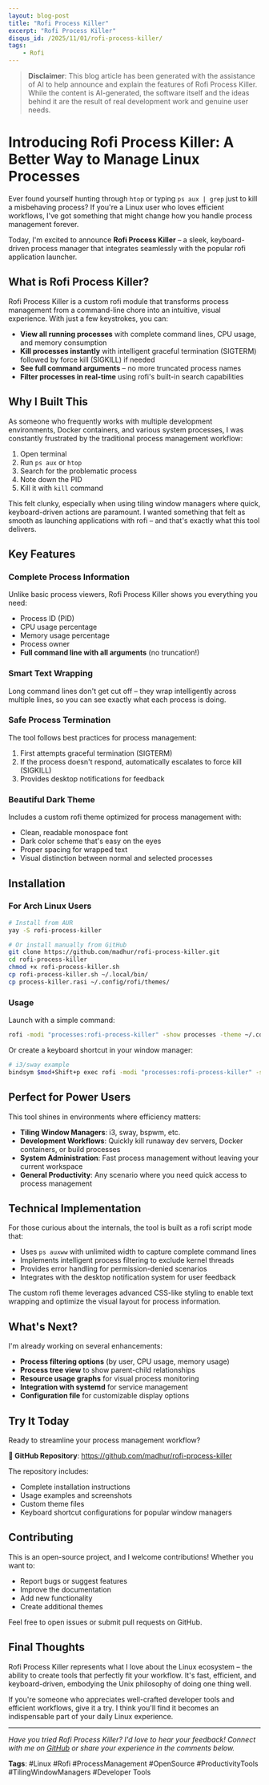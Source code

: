 ```yaml
---
layout: blog-post
title: "Rofi Process Killer"
excerpt: "Rofi Process Killer"
disqus_id: /2025/11/01/rofi-process-killer/
tags:
    - Rofi
---
```


> **Disclaimer**: This blog article has been generated with the assistance of AI to help announce and explain the features of Rofi Process Killer. While the content is AI-generated, the software itself and the ideas behind it are the result of real development work and genuine user needs.

# Introducing Rofi Process Killer: A Better Way to Manage Linux Processes

Ever found yourself hunting through `htop` or typing `ps aux | grep` just to kill a misbehaving process? If you're a Linux user who loves efficient workflows, I've got something that might change how you handle process management forever.

Today, I'm excited to announce **Rofi Process Killer** – a sleek, keyboard-driven process manager that integrates seamlessly with the popular rofi application launcher.

## What is Rofi Process Killer?

Rofi Process Killer is a custom rofi module that transforms process management from a command-line chore into an intuitive, visual experience. With just a few keystrokes, you can:

- **View all running processes** with complete command lines, CPU usage, and memory consumption
- **Kill processes instantly** with intelligent graceful termination (SIGTERM) followed by force kill (SIGKILL) if needed
- **See full command arguments** – no more truncated process names
- **Filter processes in real-time** using rofi's built-in search capabilities

## Why I Built This

As someone who frequently works with multiple development environments, Docker containers, and various system processes, I was constantly frustrated by the traditional process management workflow:

1. Open terminal
2. Run `ps aux` or `htop`
3. Search for the problematic process
4. Note down the PID
5. Kill it with `kill` command

This felt clunky, especially when using tiling window managers where quick, keyboard-driven actions are paramount. I wanted something that felt as smooth as launching applications with rofi – and that's exactly what this tool delivers.

## Key Features

### **Complete Process Information**
Unlike basic process viewers, Rofi Process Killer shows you everything you need:
- Process ID (PID)
- CPU usage percentage
- Memory usage percentage  
- Process owner
- **Full command line with all arguments** (no truncation!)

### **Smart Text Wrapping**
Long command lines don't get cut off – they wrap intelligently across multiple lines, so you can see exactly what each process is doing.

### **Safe Process Termination**
The tool follows best practices for process management:
1. First attempts graceful termination (SIGTERM)
2. If the process doesn't respond, automatically escalates to force kill (SIGKILL)
3. Provides desktop notifications for feedback

### **Beautiful Dark Theme**
Includes a custom rofi theme optimized for process management with:
- Clean, readable monospace font
- Dark color scheme that's easy on the eyes
- Proper spacing for wrapped text
- Visual distinction between normal and selected processes

## Installation

### For Arch Linux Users
```bash
# Install from AUR 
yay -S rofi-process-killer

# Or install manually from GitHub
git clone https://github.com/madhur/rofi-process-killer.git
cd rofi-process-killer
chmod +x rofi-process-killer.sh
cp rofi-process-killer.sh ~/.local/bin/
cp process-killer.rasi ~/.config/rofi/themes/
```

### Usage
Launch with a simple command:
```bash
rofi -modi "processes:rofi-process-killer" -show processes -theme ~/.config/rofi/themes/process-killer.rasi
```

Or create a keyboard shortcut in your window manager:
```bash
# i3/sway example
bindsym $mod+Shift+p exec rofi -modi "processes:rofi-process-killer" -show processes
```

## Perfect for Power Users

This tool shines in environments where efficiency matters:

- **Tiling Window Managers**: i3, sway, bspwm, etc.
- **Development Workflows**: Quickly kill runaway dev servers, Docker containers, or build processes
- **System Administration**: Fast process management without leaving your current workspace
- **General Productivity**: Any scenario where you need quick access to process management

## Technical Implementation

For those curious about the internals, the tool is built as a rofi script mode that:

- Uses `ps auxww` with unlimited width to capture complete command lines
- Implements intelligent process filtering to exclude kernel threads
- Provides error handling for permission-denied scenarios
- Integrates with the desktop notification system for user feedback

The custom rofi theme leverages advanced CSS-like styling to enable text wrapping and optimize the visual layout for process information.

## What's Next?

I'm already working on several enhancements:

- **Process filtering options** (by user, CPU usage, memory usage)
- **Process tree view** to show parent-child relationships
- **Resource usage graphs** for visual process monitoring
- **Integration with systemd** for service management
- **Configuration file** for customizable display options

## Try It Today

Ready to streamline your process management workflow? 

**🔗 GitHub Repository**: https://github.com/madhur/rofi-process-killer

The repository includes:
- Complete installation instructions
- Usage examples and screenshots
- Custom theme files
- Keyboard shortcut configurations for popular window managers

## Contributing

This is an open-source project, and I welcome contributions! Whether you want to:
- Report bugs or suggest features
- Improve the documentation
- Add new functionality
- Create additional themes

Feel free to open issues or submit pull requests on GitHub.

## Final Thoughts

Rofi Process Killer represents what I love about the Linux ecosystem – the ability to create tools that perfectly fit your workflow. It's fast, efficient, and keyboard-driven, embodying the Unix philosophy of doing one thing well.

If you're someone who appreciates well-crafted developer tools and efficient workflows, give it a try. I think you'll find it becomes an indispensable part of your daily Linux experience.

---

*Have you tried Rofi Process Killer? I'd love to hear your feedback! Connect with me on [GitHub](https://github.com/madhur) or share your experience in the comments below.*

**Tags**: #Linux #Rofi #ProcessManagement #OpenSource #ProductivityTools #TilingWindowManagers #Developer Tools